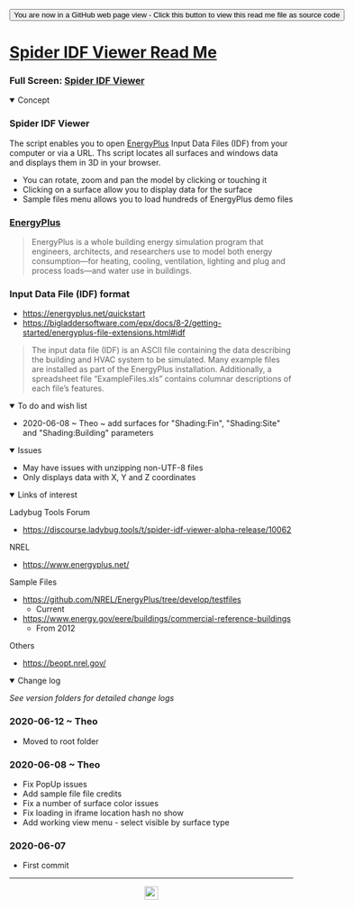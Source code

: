 <span style=display:none; >[You are now in a GitHub source code view - click this link to view Read Me file as a web page]( https://ladybug.tools/spider-2020/spider-idf-viewer/readme.html "View file as a web page." ) </span>

<div><input type=button class = 'btn btn-secondary btn-sm' onclick=window.location.href="https://github.com/ladybug-tools/spider-2020/tree/master/spider-idf-viewer/";
value='You are now in a GitHub web page view - Click this button to view this read me file as source code' ></div>


# [Spider IDF Viewer Read Me]( ./readme.html )

<!--@@@
<iframe src=./index.html width=100% height=500px >Iframes are not viewable in GitHub source code view</iframe>
_Spider IDF Viewer _
@@@-->

### Full Screen: [Spider IDF Viewer]( https://www.ladybug.tools/spider-2020/spider-idf-viewer/ )


<details open >
<summary>Concept</summary>

### Spider IDF Viewer

The script enables you to open [EnergyPlus]( https://energyplus.net ) Input Data Files (IDF) from your computer or via a URL. Ths script locates all surfaces and windows data and displays them in 3D in your browser.

* You can rotate, zoom and pan the model by clicking or touching it
* Clicking on a surface allow you to display data for the surface
* Sample files menu allows you to load hundreds of EnergyPlus demo files


### [EnergyPlus]( https://energyplus.net/ )

> EnergyPlus is a whole building energy simulation program that engineers, architects, and researchers use to model both energy consumption—for heating, cooling, ventilation, lighting and plug and process loads—and water use in buildings. 

### Input Data File (IDF) format

* https://energyplus.net/quickstart
* https://bigladdersoftware.com/epx/docs/8-2/getting-started/energyplus-file-extensions.html#idf
> The input data file (IDF) is an ASCII file containing the data describing the building and HVAC system to be simulated. Many example files are installed as part of the EnergyPlus installation. Additionally, a spreadsheet file “ExampleFiles.xls” contains columnar descriptions of each file’s features.

</details>

<details open >
<summary>To do and wish list </summary>

* 2020-06-08 ~ Theo ~ add surfaces for "Shading:Fin", "Shading:Site" and "Shading:Building" parameters

</details>

<details open >
<summary>Issues </summary>

* May have issues with unzipping non-UTF-8 files
* Only displays data with X, Y and Z coordinates

</details>

<details open >
<summary>Links of interest</summary>

Ladybug Tools Forum

* https://discourse.ladybug.tools/t/spider-idf-viewer-alpha-release/10062

NREL

* https://www.energyplus.net/

Sample Files

* https://github.com/NREL/EnergyPlus/tree/develop/testfiles
    * Current
* https://www.energy.gov/eere/buildings/commercial-reference-buildings
    * From 2012

Others

* https://beopt.nrel.gov/

</details>

<details open >
<summary>Change log </summary>

_See version folders for detailed change logs_

### 2020-06-12 ~ Theo

* Moved to root folder

### 2020-06-08 ~ Theo

* Fix PopUp issues
* Add sample file file credits
* Fix a number of surface color issues
* Fix loading in iframe location hash no show
* Add working view menu - select visible by surface type


### 2020-06-07

* First commit

</details>

***

<center title="hello! Click me to go up to the top" ><a href=javascript:window.scrollTo(0,0); > <img width=24 src="https://ladybug.tools/artwork/icons_bugs/ico/spider.ico" > </a></center>

